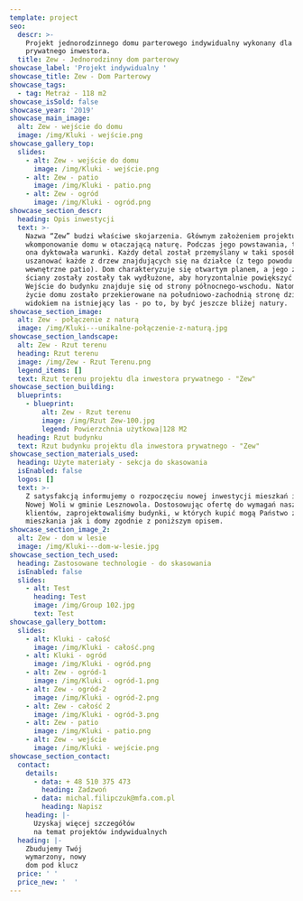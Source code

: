 ```yaml
---
template: project
seo:
  descr: >-
    Projekt jednorodzinnego domu parterowego indywidualny wykonany dla
    prywatnego inwestora.
  title: Zew - Jednorodzinny dom parterowy
showcase_label: 'Projekt indywidualny '
showcase_title: Zew - Dom Parterowy
showcase_tags:
  - tag: Metraż - 118 m2
showcase_isSold: false
showcase_year: '2019'
showcase_main_image:
  alt: Zew - wejście do domu
  image: /img/Kluki - wejście.png
showcase_gallery_top:
  slides:
    - alt: Zew - wejście do domu
      image: /img/Kluki - wejście.png
    - alt: Zew - patio
      image: /img/Kluki - patio.png
    - alt: Zew - ogród
      image: /img/Kluki - ogród.png
showcase_section_descr:
  heading: Opis inwestycji
  text: >-
    Nazwa “Zew” budzi właściwe skojarzenia. Głównym założeniem projektu jest
    wkomponowanie domu w otaczającą naturę. Podczas jego powstawania, to właśnie
    ona dyktowała warunki. Każdy detal został przemyślany w taki sposób, aby
    uszanować każde z drzew znajdujących się na działce (z tego powodu powstało
    wewnętrzne patio). Dom charakteryzuje się otwartym planem, a jego zewnętrzne
    ściany zostały zostały tak wydłużone, aby horyzontalnie powiększyć budynek.
    Wejście do budynku znajduje się od strony północnego-wschodu. Natomiast całe
    życie domu zostało przekierowane na południowo-zachodnią stronę działki z
    widokiem na istniejący las - po to, by być jeszcze bliżej natury.
showcase_section_image:
  alt: Zew - połączenie z naturą
  image: /img/Kluki---unikalne-połączenie-z-naturą.jpg
showcase_section_landscape:
  alt: Zew - Rzut terenu
  heading: Rzut terenu
  image: /img/Zew - Rzut Terenu.png
  legend_items: []
  text: Rzut terenu projektu dla inwestora prywatnego - "Zew"
showcase_section_building:
  blueprints:
    - blueprint:
        alt: Zew - Rzut terenu
        image: /img/Rzut Zew-100.jpg
        legend: Powierzchnia użytkowa|128 M2
  heading: Rzut budynku
  text: Rzut budynku projektu dla inwestora prywatnego - "Zew"
showcase_section_materials_used:
  heading: Użyte materiały - sekcja do skasowania
  isEnabled: false
  logos: []
  text: >-
    Z satysfakcją informujemy o rozpoczęciu nowej inwestycji mieszkań i domów w
    Nowej Woli w gminie Lesznowola. Dostosowując ofertę do wymagań naszych
    klientów, zaprojektowaliśmy budynki, w których kupić mogą Państwo zarówno
    mieszkania jak i domy zgodnie z poniższym opisem.
showcase_section_image_2:
  alt: Zew - dom w lesie
  image: /img/Kluki---dom-w-lesie.jpg
showcase_section_tech_used:
  heading: Zastosowane technologie - do skasowania
  isEnabled: false
  slides:
    - alt: Test
      heading: Test
      image: /img/Group 102.jpg
      text: Test
showcase_gallery_bottom:
  slides:
    - alt: Kluki - całość
      image: /img/Kluki - całość.png
    - alt: Kluki - ogród
      image: /img/Kluki - ogród.png
    - alt: Zew - ogród-1
      image: /img/Kluki - ogród-1.png
    - alt: Zew - ogród-2
      image: /img/Kluki - ogród-2.png
    - alt: Zew - całość 2
      image: /img/Kluki - ogród-3.png
    - alt: Zew - patio
      image: /img/Kluki - patio.png
    - alt: Zew - wejście
      image: /img/Kluki - wejście.png
showcase_section_contact:
  contact:
    details:
      - data: + 48 510 375 473
        heading: Zadzwoń
      - data: michal.filipczuk@mfa.com.pl
        heading: Napisz
    heading: |-
      Uzyskaj więcej szczegółów
      na temat projektów indywidualnych
  heading: |-
    Zbudujemy Twój
    wymarzony, nowy
    dom pod klucz
  price: ' '
  price_new: '  '
---
```


